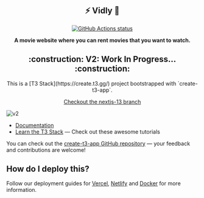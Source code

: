 <div align="center">
<h2>⚡ Vidly 🎥</h1>
<p><a href="https://github.com/TAKANOME-DEV/vidly-client"><img alt="GitHub Actions status" src="https://github.com/TAKANOME-DEV/vidly-client/actions/workflows/codeql-analysis.yml/badge.svg"></a></p>
<strong>
A movie website where you can rent movies that you want to watch. <br>
</strong>
</div>

<div align="center">
<h2>:construction: V2: Work In Progress... :construction: </h1>
<p>This is a [T3 Stack](https://create.t3.gg/) project bootstrapped with `create-t3-app`.</p>
<p><a href="https://github.com/TAKANOME-DEV/vidly-client/pull/72">Checkout the nextjs-13 branch</a></p>
</div>

![v2](https://user-images.githubusercontent.com/79809121/219101547-98852d6b-668e-4cc8-bb4d-d5201f8a7f6b.png)


- [Documentation](https://create.t3.gg/)
- [Learn the T3 Stack](https://create.t3.gg/en/faq#what-learning-resources-are-currently-available) — Check out these awesome tutorials

You can check out the [create-t3-app GitHub repository](https://github.com/t3-oss/create-t3-app) — your feedback and contributions are welcome!

## How do I deploy this?

Follow our deployment guides for [Vercel](https://create.t3.gg/en/deployment/vercel), [Netlify](https://create.t3.gg/en/deployment/netlify) and [Docker](https://create.t3.gg/en/deployment/docker) for more information.
